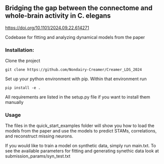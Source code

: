 ## Bridging the gap between the connectome and whole-brain activity in C. elegans
https://doi.org/10.1101/2024.09.22.614271

Codebase for fitting and analyzing dynamical models from the paper

### Installation:
Clone the project

```git clone https://github.com/Nondairy-Creamer/Creamer_LDS_2024```

Set up your python environment with pip. Within that environment run

```pip install -e .```

All requirements are listed in the setup.py file if you want to install them manually

### Usage
The files in the quick_start_examples folder will show you how to load the models from the paper and use the models to predict STAMs, correlations, and reconstruct missing neurons.

If you would like to train a model on synthetic data, simply run main.txt. To see the available parameters for fitting and generating synethic data look at submission_params/syn_test.txt
